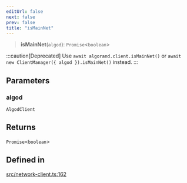 ```yaml
---
editUrl: false
next: false
prev: false
title: "isMainNet"
---
```


> **isMainNet**(`algod`): `Promise`\<`boolean`\>

:::caution[Deprecated]
Use `await algorand.client.isMainNet()` or `await new ClientManager({ algod }).isMainNet()` instead.
:::

## Parameters

### algod

`AlgodClient`

## Returns

`Promise`\<`boolean`\>

## Defined in

[src/network-client.ts:162](https://github.com/algorandfoundation/algokit-utils-ts/blob/87156fe9637eca52c0bc9e840c5804088cb40974/src/network-client.ts#L162)
